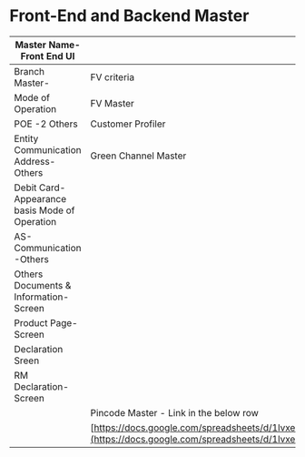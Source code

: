 # Front-End and Backend Master

| Master Name- Front End UI                      | Backend masters                                                                                                                                                                                                    |
| ---------------------------------------------- | ------------------------------------------------------------------------------------------------------------------------------------------------------------------------------------------------------------------ |
| Branch Master-                                 | FV criteria                                                                                                                                                                                                        |
| Mode of Operation                              | FV Master                                                                                                                                                                                                          |
| POE -2 Others                                  | Customer Profiler                                                                                                                                                                                                  |
| Entity Communication Address- Others           | Green Channel Master                                                                                                                                                                                               |
| Debit Card- Appearance basis Mode of Operation |                                                                                                                                                                                                                    |
| AS- Communication -Others                      |                                                                                                                                                                                                                    |
| Others Documents & Information-Screen          |                                                                                                                                                                                                                    |
| Product Page-Screen                            |                                                                                                                                                                                                                    |
| Declaration Sreen                              |                                                                                                                                                                                                                    |
| RM Declaration- Screen                         |                                                                                                                                                                                                                    |
|                                                | Pincode Master - Link in the below row                                                                                                                                                                             |
|                                                | [https://docs.google.com/spreadsheets/d/1lvxeM8F9y3FEvgOanCNuvD7tUFA6xte2ZWoNyA9k8MQ/edit#gid=1560373120](https://docs.google.com/spreadsheets/d/1lvxeM8F9y3FEvgOanCNuvD7tUFA6xte2ZWoNyA9k8MQ/edit#gid=1560373120) |
